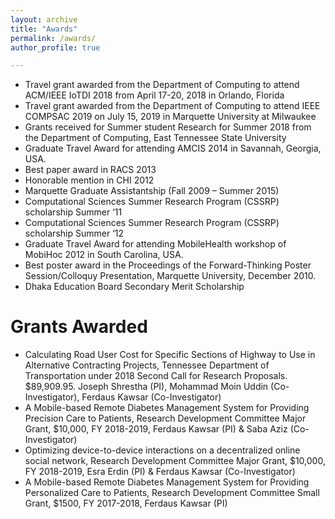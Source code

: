 ```yaml
---
layout: archive
title: "Awards"
permalink: /awards/
author_profile: true

---
```

*	Travel grant awarded from the Department of Computing to attend ACM/IEEE IoTDI 2018 from April 17-20, 2018 in Orlando, Florida
*	Travel grant awarded from the Department of Computing to attend IEEE COMPSAC 2019 on July 15, 2019 in Marquette University at Milwaukee 
*	Grants received for Summer student Research for Summer 2018 from the Department of Computing, East Tennessee State University
*	Graduate Travel Award for attending AMCIS 2014 in Savannah, Georgia, USA.
*	Best paper award in RACS 2013
*	Honorable mention in CHI 2012
*	Marquette Graduate Assistantship (Fall 2009 – Summer 2015)
*	Computational Sciences Summer Research Program (CSSRP) scholarship Summer ‘11
*	Computational Sciences Summer Research Program (CSSRP) scholarship Summer ‘12
*	Graduate Travel Award for attending MobileHealth workshop of MobiHoc 2012 in South Carolina, USA.
*	Best poster award in the Proceedings of the Forward-Thinking Poster Session/Colloquy Presentation, Marquette University, December 2010.
*	Dhaka Education Board Secondary Merit Scholarship



Grants Awarded
======

*	Calculating Road User Cost for Specific Sections of Highway to Use in Alternative Contracting Projects, Tennessee Department of Transportation under 2018 Second Call for Research Proposals. $89,909.95. Joseph Shrestha (PI), Mohammad Moin Uddin (Co-Investigator), Ferdaus Kawsar (Co-Investigator)
*	A Mobile-based Remote Diabetes Management System for Providing Precision Care to Patients, Research Development Committee Major Grant, $10,000, FY 2018-2019, Ferdaus Kawsar (PI) & Saba Aziz (Co-Investigator)
*	Optimizing device-to-device interactions on a decentralized online social network, Research Development Committee Major Grant, $10,000, FY 2018-2019, Esra Erdin (PI) & Ferdaus Kawsar (Co-Investigator)
*	A Mobile-based Remote Diabetes Management System for Providing Personalized Care to Patients, Research Development Committee Small Grant, $1500, FY 2017-2018, Ferdaus Kawsar (PI)
